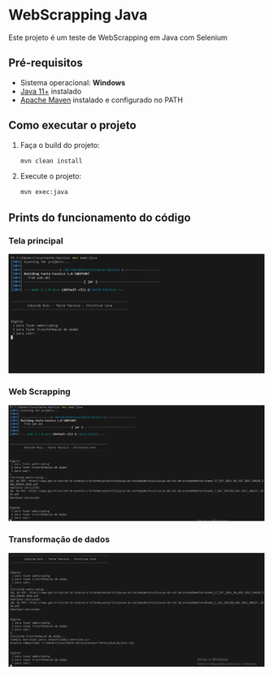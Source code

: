 # WebScrapping Java

Este projeto é um teste de WebScrapping em Java com Selenium

## Pré-requisitos

- Sistema operacional: **Windows**
- [Java 11+](https://www.oracle.com/java/technologies/javase-jdk11-downloads.html) instalado
- [Apache Maven](https://maven.apache.org/) instalado e configurado no PATH

## Como executar o projeto

1. Faça o build do projeto:
   ```bash
   mvn clean install
   ```

2. Execute o projeto:
   ```bash
   mvn exec:java
   ```

## Prints do funcionamento do código
### Tela principal
![print1](prints/print_1.png)
### Web Scrapping
![print2](prints/print_2.png)
### Transformação de dados
![print3](prints/print_3.png)
